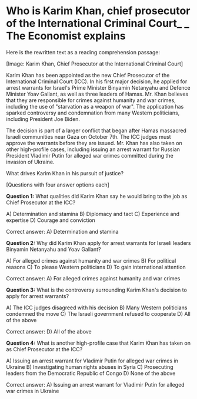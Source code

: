 # Who is Karim Khan, chief prosecutor of the International Criminal Court_ _ The Economist explains

Here is the rewritten text as a reading comprehension passage:

[Image: Karim Khan, Chief Prosecutor at the International Criminal Court]

Karim Khan has been appointed as the new Chief Prosecutor of the International Criminal Court (ICC). In his first major decision, he applied for arrest warrants for Israel's Prime Minister Binyamin Netanyahu and Defence Minister Yoav Gallant, as well as three leaders of Hamas. Mr. Khan believes that they are responsible for crimes against humanity and war crimes, including the use of "starvation as a weapon of war". The application has sparked controversy and condemnation from many Western politicians, including President Joe Biden.

The decision is part of a larger conflict that began after Hamas massacred Israeli communities near Gaza on October 7th. The ICC judges must approve the warrants before they are issued. Mr. Khan has also taken on other high-profile cases, including issuing an arrest warrant for Russian President Vladimir Putin for alleged war crimes committed during the invasion of Ukraine.

What drives Karim Khan in his pursuit of justice?

[Questions with four answer options each]

**Question 1:** What qualities did Karim Khan say he would bring to the job as Chief Prosecutor at the ICC?

A) Determination and stamina
B) Diplomacy and tact
C) Experience and expertise
D) Courage and conviction

Correct answer: A) Determination and stamina

**Question 2:** Why did Karim Khan apply for arrest warrants for Israeli leaders Binyamin Netanyahu and Yoav Gallant?

A) For alleged crimes against humanity and war crimes
B) For political reasons
C) To please Western politicians
D) To gain international attention

Correct answer: A) For alleged crimes against humanity and war crimes

**Question 3:** What is the controversy surrounding Karim Khan's decision to apply for arrest warrants?

A) The ICC judges disagreed with his decision
B) Many Western politicians condemned the move
C) The Israeli government refused to cooperate
D) All of the above

Correct answer: D) All of the above

**Question 4:** What is another high-profile case that Karim Khan has taken on as Chief Prosecutor at the ICC?

A) Issuing an arrest warrant for Vladimir Putin for alleged war crimes in Ukraine
B) Investigating human rights abuses in Syria
C) Prosecuting leaders from the Democratic Republic of Congo
D) None of the above

Correct answer: A) Issuing an arrest warrant for Vladimir Putin for alleged war crimes in Ukraine